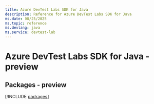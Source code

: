 ```yaml
---
title: Azure DevTest Labs SDK for Java
description: Reference for Azure DevTest Labs SDK for Java
ms.date: 08/25/2025
ms.topic: reference
ms.devlang: java
ms.service: devtest-lab
---
```

# Azure DevTest Labs SDK for Java - preview
## Packages - preview
[!INCLUDE [packages](devtest-labs-index.md)]